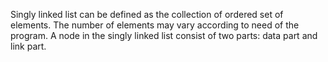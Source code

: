Singly linked list can be defined as the collection of ordered set of elements. The number of elements may vary according to need of the program. A node in the singly linked list consist of two parts: data part and link part.
